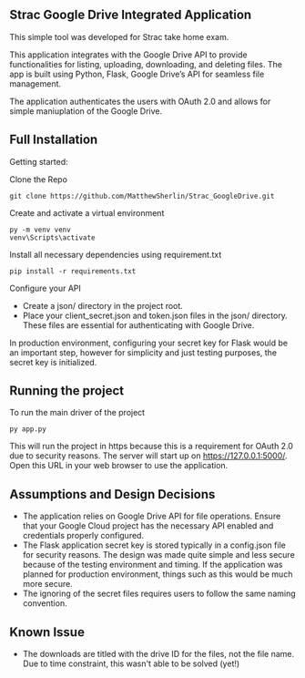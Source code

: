## Strac Google Drive Integrated Application 

This simple tool was developed for Strac take home exam.

This application integrates with the Google Drive API to provide functionalities for listing, uploading, downloading, and deleting files. The app is built using Python, Flask, Google Drive’s API for seamless file management.

The application authenticates the users with OAuth 2.0 and allows for simple maniuplation of the Google Drive.


## Full Installation

Getting started:

Clone the Repo

```
git clone https://github.com/MatthewSherlin/Strac_GoogleDrive.git
```

Create and activate a virtual environment
```
py -m venv venv
venv\Scripts\activate
```
Install all necessary dependencies using requirement.txt
```
pip install -r requirements.txt
```
Configure your API
* Create a json/ directory in the project root.
* Place your client_secret.json and token.json files in the json/ directory. These files are essential for authenticating with Google Drive.

In production environment, configuring your secret key for Flask would be an important step, however for simplicity and just testing purposes, the secret key is initialized.
## Running the project

To run the main driver of the project
```
py app.py
```
This will run the project in https because this is a requirement for OAuth 2.0 due to security reasons.
The server will start up on https://127.0.0.1:5000/. Open this URL in your web browser to use the application.



## Assumptions and Design Decisions
* The application relies on Google Drive API for file operations. Ensure that your Google Cloud project has the necessary API enabled and credentials properly configured.
* The Flask application secret key is stored typically in a config.json file for security reasons. The design was made quite simple and less secure because of the testing environment and timing. If the application was planned for production environment, things such as this would be much more secure.
* The ignoring of the secret files requires users to follow the same naming convention.

## Known Issue
* The downloads are titled with the drive ID for the files, not the file name. Due to time constraint, this wasn't able to be solved (yet!)

